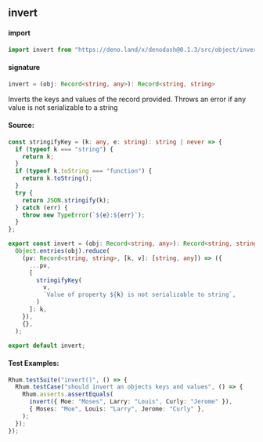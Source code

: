 ## invert

#### import

```typescript
import invert from "https://deno.land/x/denodash@0.1.3/src/object/invert.ts";
```

#### signature

```typescript
invert = (obj: Record<string, any>): Record<string, string>
```

Inverts the keys and values of the record provided. Throws an error if any value
is not serializable to a string

#### Source:

```typescript
const stringifyKey = (k: any, e: string): string | never => {
  if (typeof k === "string") {
    return k;
  }
  if (typeof k.toString === "function") {
    return k.toString();
  }
  try {
    return JSON.stringify(k);
  } catch (err) {
    throw new TypeError(`${e}:${err}`);
  }
};

export const invert = (obj: Record<string, any>): Record<string, string> =>
  Object.entries(obj).reduce(
    (pv: Record<string, string>, [k, v]: [string, any]) => ({
      ...pv,
      [
        stringifyKey(
          v,
          `Value of property ${k} is not serializable to string`,
        )
      ]: k,
    }),
    {},
  );

export default invert;
```

#### Test Examples:

```typescript
Rhum.testSuite("invert()", () => {
  Rhum.testCase("should invert an objects keys and values", () => {
    Rhum.asserts.assertEquals(
      invert({ Moe: "Moses", Larry: "Louis", Curly: "Jerome" }),
      { Moses: "Moe", Louis: "Larry", Jerome: "Curly" },
    );
  });
});
```
